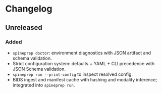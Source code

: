 # Changelog

## Unreleased

### Added

* `spineprep doctor`: environment diagnostics with JSON artifact and schema validation.
* Strict configuration system: defaults + YAML + CLI precedence with JSON Schema validation.
* `spineprep run --print-config` to inspect resolved config.
* BIDS ingest and manifest cache with hashing and modality inference; integrated into `spineprep run`.
